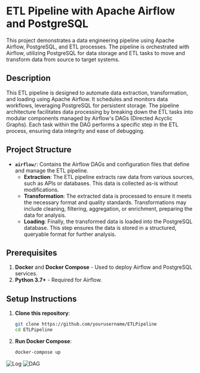# ETL Pipeline with Apache Airflow and PostgreSQL

This project demonstrates a data engineering pipeline using Apache Airflow, PostgreSQL, and ETL processes. The pipeline is orchestrated with Airflow, utilizing PostgreSQL for data storage and ETL tasks to move and transform data from source to target systems.

## Description

This ETL pipeline is designed to automate data extraction, transformation, and loading using Apache Airflow. It schedules and monitors data workflows, leveraging PostgreSQL for persistent storage. The pipeline architecture facilitates data processing by breaking down the ETL tasks into modular components managed by Airflow's DAGs (Directed Acyclic Graphs). Each task within the DAG performs a specific step in the ETL process, ensuring data integrity and ease of debugging.

## Project Structure

- **`airflow/`**: Contains the Airflow DAGs and configuration files that define and manage the ETL pipeline.
  - **Extraction**: The ETL pipeline extracts raw data from various sources, such as APIs or databases. This data is collected as-is without modifications.
  - **Transformation**: The extracted data is processed to ensure it meets the necessary format and quality standards. Transformations may include cleaning, filtering, aggregation, or enrichment, preparing the data for analysis.
  - **Loading**: Finally, the transformed data is loaded into the PostgreSQL database. This step ensures the data is stored in a structured, queryable format for further analysis.


## Prerequisites

1. **Docker** and **Docker Compose** - Used to deploy Airflow and PostgreSQL services.
2. **Python 3.7+** - Required for Airflow.

## Setup Instructions

1. **Clone this repository**:
   ```bash
   git clone https://github.com/yourusername/ETLPipeline
   cd ETLPipeline
   ````
   
2. **Run Docker Compose**:
   ```bash
   docker-compose up
   ````

![Log](images/log.png)
![DAG](images/dag.png)

   

